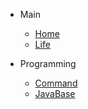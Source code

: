 - Main
 
 	- [Home](/)
 	- [Life](../LIFE.md)

- Programming
	
	- [Command](CommandLine.md)
 	- [JavaBase](JavaBase.md)
